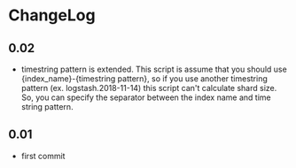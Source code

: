 # ChangeLog

## 0.02
- timestring pattern is extended. This script is assume that you should use {index_name}-{timestring pattern}, so if you use another timestring pattern (ex. logstash.2018-11-14) this script can't calculate shard size. So, you can specify the separator between the index name and time string pattern.  

## 0.01
- first commit